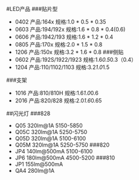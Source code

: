 #LED产品
###贴片型
- 0402 产品:164x 规格:1.0 * 0.5 * 0.35
- 0603 产品:194/192x 规格:1.6 * 0.8 * 0.4(0.6)
- 0606 产品:1942/193 规格:1.6 * 1.2 * 0.4 
- 0805 产品:170x 规格:2.0 * 1.5 * 0.8
- 1206 产品:150x 规格:3.2 * 1.6 * 0.8 
###侧贴
- 0602 产品:192S/1922/1923 规格:1.6*0.5*0.3（0.4）
- 1204 产品:110/1102/1103 规格:3.2*1.0*1.5

###支架
- 1016 产品:810/810H 规格:1.6*1.0*0.6
- 2016 产品:820/828  规格:2.0*1.6*0.65


##闪光灯
###828
- Q05  320lm@1A 5150-5850
- Q05C 320lm@1A 5250-5750
- Q05D 320lm@1A 5100-6100
- Q05M 320lm@1A 5250-5750
###820
- JP4  140lm@500mA 5100-6100
- JP6  180lm@500mA 4500-5200
###810
- JP1  155lm@500mA  
- QA4  280lm@1A


